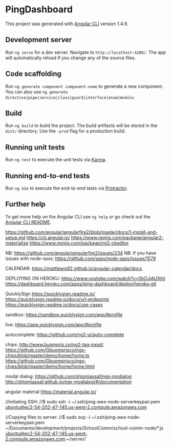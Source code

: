 # PingDashboard

This project was generated with [Angular CLI](https://github.com/angular/angular-cli) version 1.4.9.

## Development server

Run `ng serve` for a dev server. Navigate to `http://localhost:4200/`. The app will automatically reload if you change any of the source files.

## Code scaffolding

Run `ng generate component component-name` to generate a new component. You can also use `ng generate directive|pipe|service|class|guard|interface|enum|module`.

## Build

Run `ng build` to build the project. The build artifacts will be stored in the `dist/` directory. Use the `-prod` flag for a production build.

## Running unit tests

Run `ng test` to execute the unit tests via [Karma](https://karma-runner.github.io).

## Running end-to-end tests

Run `ng e2e` to execute the end-to-end tests via [Protractor](http://www.protractortest.org/).

## Further help

To get more help on the Angular CLI use `ng help` or go check out the [Angular CLI README](https://github.com/angular/angular-cli/blob/master/README.md).

https://github.com/angular/angularfire2/blob/master/docs/1-install-and-setup.md
https://cli.angular.io/
https://www.npmjs.com/package/angular2-materialize
https://www.npmjs.com/package/ng2-ckeditor


NB: https://github.com/angular/angularfire2/issues/234
NB: if you have issues with node-sass: https://github.com/sass/node-sass/issues/1579


CALENDAR:
https://mattlewis92.github.io/angular-calendar/docs

DEPLOYING ON HEROKU:
https://www.youtube.com/watch?v=0bOJjAUXjhI
https://dashboard.heroku.com/apps/ping-dashboard/deploy/heroku-git


QuicklySign
https://quicklysign.readme.io/
https://quicklysign.readme.io/docs/url-endpoints
https://quicklysign.readme.io/docs/use-cases

sandbox:
  https://sandbox.quicklysign.com/app/#profile

live:
  https://app.quicklysign.com/app/#profile
  
  
autocomplete:
  https://github.com/ng2-ui/auto-complete
  
chips:
http://www.buompris.co/ng2-tag-input/
https://github.com/Gbuomprisco/ngx-chips/blob/master/demo/home/home.ts
https://github.com/Gbuomprisco/ngx-chips/blob/master/demo/home/home.html


modal dialog:
https://github.com/shlomiassaf/ngx-modialog
http://shlomiassaf.github.io/ngx-modialog/#/documentation


angular material
https://material.angular.io/ 
  
  
  
//initiating SSH:
//$ sudo ssh -i ~/.ssh/ping-aws-node-serverkeypair.pem ubuntu@ec2-54-202-47-145.us-west-2.compute.amazonaws.com

//Copying files to server:
//$ sudo scp -i ~/.ssh/ping-aws-node-serverkeypair.pem ~/Documents/development/projects/SchoolComm/school-comm-node/*.js ubuntu@ec2-54-202-47-145.us-west-2.compute.amazonaws.com:~/server/

  
